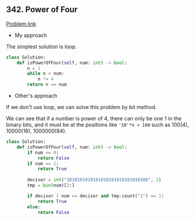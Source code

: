 ## 342. Power of Four

[Problem link](https://leetcode.com/problems/power-of-four/submissions/)

- My approach

The simplest solution is loop.

```python
class Solution:
    def isPowerOfFour(self, num: int) -> bool:
        n = 1
        while n < num:
            n *= 4
        return n == num
```

- Other's approach

If we don't use loop, we can solve this problem by bit method.

We can see that if a number is power of 4, there can only be one 1 in the binary bits, and it must be at the positions like `'10'*n + 100` such as 100(4), 10000(16), 1000000(64).

```python
class Solution:
    def isPowerOfFour(self, num: int) -> bool:
        if num <= 0:
            return False
        if num == 1:
            return True
        
        decisor = int("1010101010101010101010101010100", 2)
        tmp = bin(num)[2:]

        if decisor | num == decisor and tmp.count("1") == 1:
            return True
        else:
            return False
```
